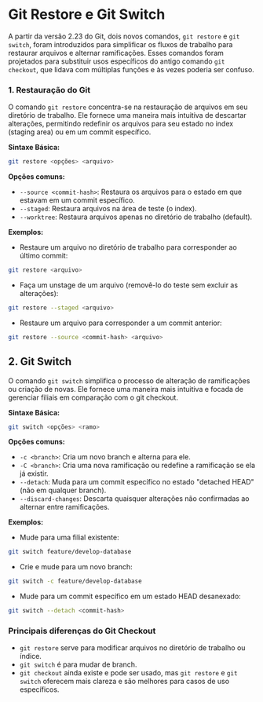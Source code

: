 # Git Restore e Git Switch

A partir da versão 2.23 do Git, dois novos comandos, `git restore` e `git switch`, foram introduzidos para simplificar os fluxos de trabalho para restaurar arquivos e alternar ramificações. Esses comandos foram projetados para substituir usos específicos do antigo comando `git checkout`, que lidava com múltiplas funções e às vezes poderia ser confuso.

### 1. Restauração do Git
O comando `git restore` concentra-se na restauração de arquivos em seu diretório de trabalho. Ele fornece uma maneira mais intuitiva de descartar alterações, permitindo redefinir os arquivos para seu estado no index (staging area) ou em um commit específico.

**Sintaxe Básica:**
```bash
git restore <opções> <arquivo>
```

**Opções comuns:**
- `--source <commit-hash>`: Restaura os arquivos para o estado em que estavam em um commit específico.
- `--staged`: Restaura arquivos na área de teste (o index).
- `--worktree`: Restaura arquivos apenas no diretório de trabalho (default).

**Exemplos:**

- Restaure um arquivo no diretório de trabalho para corresponder ao último commit:
```bash
git restore <arquivo>
```

- Faça um unstage de um arquivo (removê-lo do teste sem excluir as alterações):
```bash
git restore --staged <arquivo>
```

- Restaure um arquivo para corresponder a um commit anterior:
```bash
git restore --source <commit-hash> <arquivo>
```

## 2. Git Switch
O comando `git switch` simplifica o processo de alteração de ramificações ou criação de novas. Ele fornece uma maneira mais intuitiva e focada de gerenciar filiais em comparação com o git checkout.

**Sintaxe Básica:**
```bash
git switch <opções> <ramo>
```

**Opções comuns:**
- `-c <branch>`: Cria um novo branch e alterna para ele.
- `-C <branch>`: Cria uma nova ramificação ou redefine a ramificação se ela já existir.
- `--detach`: Muda para um commit específico no estado "detached HEAD" (não em qualquer branch).
- `--discard-changes`: Descarta quaisquer alterações não confirmadas ao alternar entre ramificações.

**Exemplos:**

- Mude para uma filial existente:
```bash
git switch feature/develop-database
```

- Crie e mude para um novo branch:
```bash
git switch -c feature/develop-database
```

- Mude para um commit específico em um estado HEAD desanexado:
```bash
git switch --detach <commit-hash>
```

### Principais diferenças do Git Checkout
- `git restore` serve para modificar arquivos no diretório de trabalho ou índice.
- `git switch` é para mudar de branch.
- `git checkout` ainda existe e pode ser usado, mas `git restore` e `git switch` oferecem mais clareza e são melhores para casos de uso específicos.